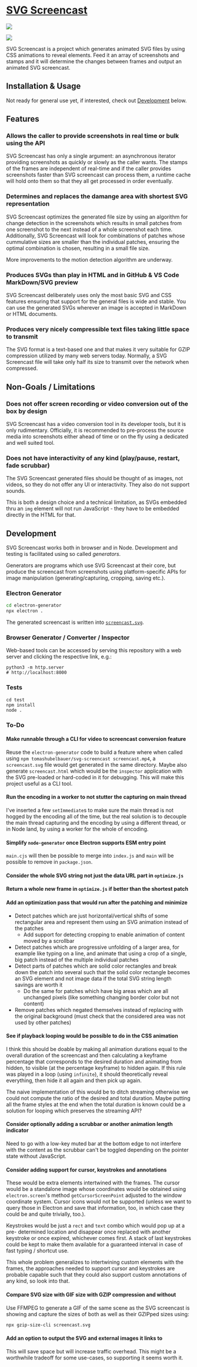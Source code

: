 # [SVG Screencast](https://tomashubelbauer.github.io/svg-screencast)

![](https://github.com/tomashubelbauer/svg-screencast/actions/workflows/test.yml/badge.svg)

![](screencast.svg)

SVG Screencast is a project which generates animated SVG files by using CSS
animations to reveal elements. Feed it an array of screenshots and stamps and it
will determine the changes between frames and output an animated SVG screencast.

## Installation & Usage

Not ready for general use yet, if interested, check out [Development] below.

[Development]: #development

## Features

### Allows the caller to provide screenshots in real time or bulk using the API

SVG Screencast has only a single argument: an asynchronous iterator providing
screenshots as quickly or slowly as the caller wants. The stamps of the frames
are independent of real-time and if the caller provides screenshots faster than
SVG screencast can process them, a runtime cache will hold onto them so that
they all get processed in order eventually.

### Determines and replaces the damange area with shortest SVG representation

SVG Screencast optimizes the generated file size by using an algorithm for
change detection in the screenshots which results in small patches from one
screenshot to the next instead of a whole screenshot each time. Additionally,
SVG Screencast will look for combinations of patches whose cummulative sizes
are smaller than the individual patches, ensuring the optimal combination is
chosen, resulting in a small file size.

More improvements to the motion detection algorithm are underway.

### Produces SVGs than play in HTML and in GitHub & VS Code MarkDown/SVG preview

SVG Screencast deliberately uses only the most basic SVG and CSS features
ensuring that support for the general files is wide and stable. You can use the
generated SVGs wherever an image is accepted in MarkDown or HTML documents.

### Produces very nicely compressible text files taking little space to transmit

The SVG format is a text-based one and that makes it very suitable for GZIP
compression utilized by many web servers today. Normally, a SVG Screencast file
will take only half its size to transmit over the network when compressed.

## Non-Goals / Limitations

### Does not offer screen recording or video conversion out of the box by design

SVG Screencast has a video conversion tool in its developer tools, but it is
only rudimentary. Officially, it is recommended to pre-process the source media
into screenshots either ahead of time or on the fly using a dedicated and well
suited tool.

### Does not have interactivity of any kind (play/pause, restart, fade scrubbar)

The SVG Screencast generated files should be thought of as images, not videos,
so they do not offer any UI or interactivity. They also do not support sounds.

This is both a design choice and a technical limitation, as SVGs embedded thru
an `img` element will not run JavaScript - they have to be embedded directly in
the HTML for that.

## Development

SVG Screencast works both in browser and in Node. Development and testing is
facilitated using so called *generators*.

Generators are programs which use SVG Screencast at their core, but produce the
screencast from screenshots using platform-specific APIs for image manipulation
(generating/capturing, cropping, saving etc.).

### Electron Generator

```sh
cd electron-generator
npx electron .
```

The generated screencast is written into [`screencast.svg`](screencast.svg).

### Browser Generator / Converter / Inspector

Web-based tools can be accessed by serving this repository with a web server and
clicking the respective link, e.g.:

```
python3 -m http.server
# http://localhost:8000
```

### Tests

```
cd test
npm install
node .
```

### To-Do

#### Make runnable through a CLI for video to screencast conversion feature

Reuse the `electron-generator` code to build a feature where when called using
`npm tomashubelbauer/svg-screencast screencast.mp4`, a `screencast.svg` file
would get generated in the same directory. Maybe also generate `screencast.html`
which would be the `inspector` application with the SVG pre-loaded or hard-coded
in it for debugging. This will make this project useful as a CLI tool.

#### Run the encoding in a worker to not stutter the capturing on main thread

I've inserted a few `setImmediate`s to make sure the main thread is not hogged
by the encoding all of the time, but the real solution is to decouple the main
thread capturing and the encoding by using a different thread, or in Node land,
by using a worker for the whole of encoding.

#### Simplify `node-generator` once Electron supports ESM entry point

`main.cjs` will then be possible to merge into `index.js` and `main` will be
possible to remove in `package.json`.

#### Consider the whole SVG string not just the data URL part in `optimize.js`

#### Return a whole new frame in `optimize.js` if better than the shortest patch

#### Add an optimization pass that would run after the patching and minimize

- Detect patches which are just horizontal/vertical shifts of some rectangular
  area and represent them using an SVG animation instead of the patches
  - Add support for detecting cropping to enable animation of content moved by
    a scrollbar
- Detect patches which are progressive unfolding of a larger area, for example
  like typing on a line, and animate that using a crop of a single, big patch
  instead of the multiple individual patches
- Detect parts of patches which are solid color rectangles and break down the
  patch into several such that the solid color rectangle becomes an SVG element
  and not image data if the total SVG string length savings are worth it
  - Do the same for patches which have big areas which are all unchanged pixels
    (like something changing border color but not content)
- Remove patches which negated themselves instead of replacing with the original
  background (must check that the considered area was not used by other patches)

#### See if playback looping would be possible to do in the CSS animation

I think this should be doable by making all animation durations equal to the
overall duration of the screencast and then calculating a keyframe percentage
that corresponds to the desired duration and animating from hidden, to visible
(at the percentage keyframe) to hidden again. If this rule was played in a loop
(using `infinite`), it should theoretically reveal everything, then hide it all
again and then pick up again.

The naive implementation of this would be to ditch streaming otherwise we could
not compute the ratio of the desired and total duration. Maybe putting all the
frame styles at the end when the total duration is known could be a solution for
looping which preserves the streaming API?

#### Consider optionally adding a scrubbar or another animation length indicator

Need to go with a low-key muted bar at the bottom edge to not interfere with the
content as the scrubbar can't be toggled depending on the pointer state without
JavaScript.

#### Consider adding support for cursor, keystrokes and annotations

These would be extra elements intertwined with the frames. The cursor would be a
standalone image whose coordinates would be obtained using `electron.screen`'s
method `getCursorScreenPoint` adjusted to the window coordinate system. Cursor
icons would not be supported (unless we want to query those in Electron and save
that information, too, in which case they could be and quite trivially, too.).

Keystrokes would be just a `rect` and `text` combo which would pop up at a pre-
determined location and disappear once replaced with another keystroke or once
expired, whichever comes first. A stack of last keystrokes could be kept to make
them available for a guaranteed interval in case of fast typing / shortcut use.

This whole problem generalizes to intertwining custom elements with the frames,
the approaches needed to support cursor and keystrokes are probable capable such
that they could also support custom annotations of any kind, so look into that.

#### Compare SVG size with GIF size with GZIP compression and without

Use FFMPEG to generate a GIF of the same scene as the SVG screencast is showing
and capture the sizes of both as well as their GZIPped sizes using:

```sh
npx gzip-size-cli screencast.svg
```

#### Add an option to output the SVG and external images it links to

This will save space but will increase traffic overhead. This might be a
worthwhile tradeoff for some use-cases, so supporting it seems worth it.
